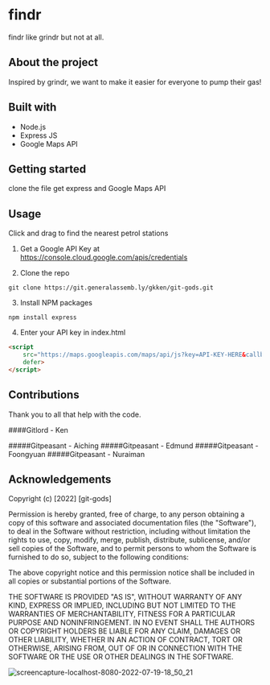 # findr
findr like grindr but not at all.

## About the project
Inspired by grindr, we want to make it easier for everyone to pump their gas!

## Built with
- Node.js
- Express JS
- Google Maps API

## Getting started
clone the file get express and Google Maps API

## Usage
Click and drag to find the nearest petrol stations

1. Get a Google API Key at https://console.cloud.google.com/apis/credentials

2. Clone the repo
```
git clone https://git.generalassemb.ly/gkken/git-gods.git
```

3. Install NPM packages
```
npm install express 
```

4. Enter your API key in index.html
```html
<script
    src="https://maps.googleapis.com/maps/api/js?key=API-KEY-HERE&callback=initMap&v=weekly"
    defer>
</script>
```

## Contributions
Thank you to all that help with the code.

####Gitlord - Ken

#####Gitpeasant - Aiching
#####Gitpeasant - Edmund
#####Gitpeasant - Foongyuan
#####Gitpeasant - Nuraiman

## Acknowledgements

Copyright (c) [2022] [git-gods]

Permission is hereby granted, free of charge, to any person obtaining a copy
of this software and associated documentation files (the "Software"), to deal
in the Software without restriction, including without limitation the rights
to use, copy, modify, merge, publish, distribute, sublicense, and/or sell
copies of the Software, and to permit persons to whom the Software is
furnished to do so, subject to the following conditions:

The above copyright notice and this permission notice shall be included in all
copies or substantial portions of the Software.

THE SOFTWARE IS PROVIDED "AS IS", WITHOUT WARRANTY OF ANY KIND, EXPRESS OR
IMPLIED, INCLUDING BUT NOT LIMITED TO THE WARRANTIES OF MERCHANTABILITY,
FITNESS FOR A PARTICULAR PURPOSE AND NONINFRINGEMENT. IN NO EVENT SHALL THE
AUTHORS OR COPYRIGHT HOLDERS BE LIABLE FOR ANY CLAIM, DAMAGES OR OTHER
LIABILITY, WHETHER IN AN ACTION OF CONTRACT, TORT OR OTHERWISE, ARISING FROM,
OUT OF OR IN CONNECTION WITH THE SOFTWARE OR THE USE OR OTHER DEALINGS IN THE
SOFTWARE.


![screencapture-localhost-8080-2022-07-19-18_50_21](https://media.git.generalassemb.ly/user/42808/files/60d73d73-5f63-402d-9040-5b489fd8357a)